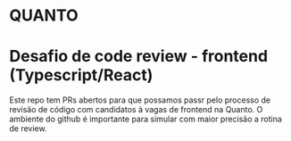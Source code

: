 # QUANTO

# Desafio de code review - frontend (Typescript/React)
Este repo tem PRs abertos para que possamos passr pelo processo de revisão de código com candidatos à vagas de frontend na Quanto. O ambiente do github é importante para simular com maior precisão a rotina de review.
